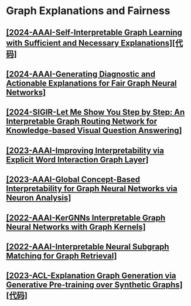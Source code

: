 # Graph Explanations and Fairness
## [[2024-AAAI-Self-Interpretable Graph Learning with Sufficient and Necessary Explanations]](https://ojs.aaai.org/index.php/AAAI/article/view/29059)[[代码]](https://github.com/SJTU-Quant/SUNNY-GNN)
## [[2024-AAAI-Generating Diagnostic and Actionable Explanations for Fair Graph Neural Networks]](https://ojs.aaai.org/index.php/AAAI/article/view/30168)
## [[2024-SIGIR-Let Me Show You Step by Step: An Interpretable Graph Routing Network for Knowledge-based Visual Question Answering]](https://dl.acm.org/doi/pdf/10.1145/3626772.3657790)
## [[2023-AAAI-Improving Interpretability via Explicit Word Interaction Graph Layer]](https://ojs.aaai.org/index.php/AAAI/article/view/26586)
## [[2023-AAAI-Global Concept-Based Interpretability for Graph Neural Networks via Neuron Analysis]](https://ojs.aaai.org/index.php/AAAI/article/view/26267)
## [[2022-AAAI-KerGNNs Interpretable Graph Neural Networks with Graph Kernels]](https://ojs.aaai.org/index.php/AAAI/article/view/20615)
## [[2022-AAAI-Interpretable Neural Subgraph Matching for Graph Retrieval]](https://ojs.aaai.org/index.php/AAAI/article/view/20784)
## [[2023-ACL-Explanation Graph Generation via Generative Pre-training over Synthetic Graphs]](https://aclanthology.org/2023.findings-acl.629.pdf)[[代码]](https://github.com/cccccent/EG3P)

